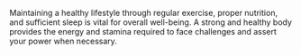 Maintaining a healthy lifestyle through regular exercise, proper nutrition, and sufficient sleep is vital for overall well-being. A strong and healthy body provides the energy and stamina required to face challenges and assert your power when necessary.